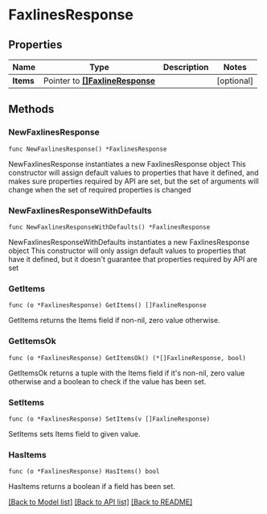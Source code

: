 # FaxlinesResponse

## Properties

Name | Type | Description | Notes
------------ | ------------- | ------------- | -------------
**Items** | Pointer to [**[]FaxlineResponse**](FaxlineResponse.md) |  | [optional] 

## Methods

### NewFaxlinesResponse

`func NewFaxlinesResponse() *FaxlinesResponse`

NewFaxlinesResponse instantiates a new FaxlinesResponse object
This constructor will assign default values to properties that have it defined,
and makes sure properties required by API are set, but the set of arguments
will change when the set of required properties is changed

### NewFaxlinesResponseWithDefaults

`func NewFaxlinesResponseWithDefaults() *FaxlinesResponse`

NewFaxlinesResponseWithDefaults instantiates a new FaxlinesResponse object
This constructor will only assign default values to properties that have it defined,
but it doesn't guarantee that properties required by API are set

### GetItems

`func (o *FaxlinesResponse) GetItems() []FaxlineResponse`

GetItems returns the Items field if non-nil, zero value otherwise.

### GetItemsOk

`func (o *FaxlinesResponse) GetItemsOk() (*[]FaxlineResponse, bool)`

GetItemsOk returns a tuple with the Items field if it's non-nil, zero value otherwise
and a boolean to check if the value has been set.

### SetItems

`func (o *FaxlinesResponse) SetItems(v []FaxlineResponse)`

SetItems sets Items field to given value.

### HasItems

`func (o *FaxlinesResponse) HasItems() bool`

HasItems returns a boolean if a field has been set.


[[Back to Model list]](../README.md#documentation-for-models) [[Back to API list]](../README.md#documentation-for-api-endpoints) [[Back to README]](../README.md)


